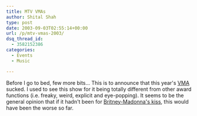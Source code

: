 ```yaml
---
title: MTV VMAs
author: Shital Shah
type: post
date: 2003-09-03T02:55:14+00:00
url: /p/mtv-vmas-2003/
dsq_thread_id:
  - 3582152386
categories:
  - Events
  - Music

---
```

Before I go to bed, few more bits... This is to announce that this year's [VMA][1] sucked. I used to see this show for it being totally different from other award functions (i.e. freaky, weird, explicit and eye-popping). It seems to be the general opinion that if it hadn't been for [Britney-Madonna's kiss][2], this would have been the worse so far.

 [1]: http://www.mtv.com/onair/vma/2003/
 [2]: http://www.mtv.com/onair/vma/2003/postshow/flipbooks/on_stage/topflip.jhtml?c=3&pf=/onair/vma/2003/postshow/flipbooks/on_stage/